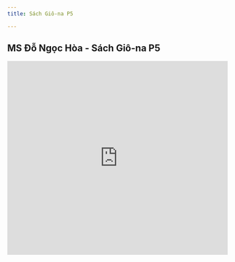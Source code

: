 ```yaml
---
title: Sách Giô-na P5

---
```


## MS Đỗ Ngọc Hòa - Sách Giô-na P5


<iframe width="100%" height="444" src="https://www.youtube.com/embed/46DU6n55ihg?si=u4DLyXKJwnXUdjxk" title="YouTube video player" frameborder="0" allow="accelerometer; autoplay; clipboard-write; encrypted-media; gyroscope; picture-in-picture; web-share" allowfullscreen></iframe>
